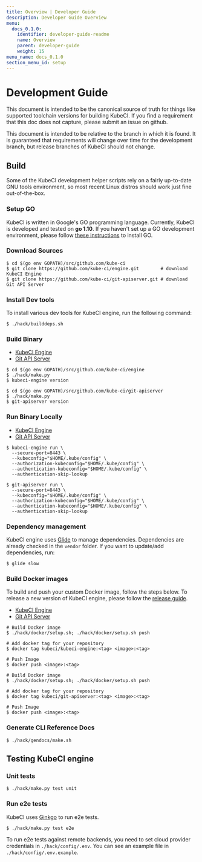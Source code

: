 ```yaml
---
title: Overview | Developer Guide
description: Developer Guide Overview
menu:
  docs_0.1.0:
    identifier: developer-guide-readme
    name: Overview
    parent: developer-guide
    weight: 15
menu_name: docs_0.1.0
section_menu_id: setup
---
```


# Development Guide

This document is intended to be the canonical source of truth for things like supported toolchain versions for building KubeCI. If you find a requirement that this doc does not capture, please submit an issue on github.

This document is intended to be relative to the branch in which it is found. It is guaranteed that requirements will change over time for the development branch, but release branches of KubeCI should not change.

## Build

Some of the KubeCI development helper scripts rely on a fairly up-to-date GNU tools environment, so most recent Linux distros should work just fine out-of-the-box.

### Setup GO

KubeCI is written in Google's GO programming language. Currently, KubeCI is developed and tested on **go 1.10**. If you haven't set up a GO development environment, please follow [these instructions](https://golang.org/doc/code.html) to install GO.

### Download Sources

```console
$ cd $(go env GOPATH)/src/github.com/kube-ci
$ git clone https://github.com/kube-ci/engine.git        # download KubeCI Engine
$ git clone https://github.com/kube-ci/git-apiserver.git # download Git API Server
```

### Install Dev tools

To install various dev tools for KubeCI engine, run the following command:

```console
$ ./hack/builddeps.sh
```

### Build Binary

<ul class="nav nav-tabs" id="buildBinaryTab" role="tablist">
  <li class="nav-item">
    <a class="nav-link active" id="engine-tab" data-toggle="tab" href="#engine" role="tab" aria-controls="engine" aria-selected="true">KubeCI Engine</a>
  </li>
  <li class="nav-item">
    <a class="nav-link" id="git-apiserver-tab" data-toggle="tab" href="#git-apiserver" role="tab" aria-controls="git-apiserver" aria-selected="false">Git API Server</a>
  </li>
</ul>
<div class="tab-content" id="buildBinaryTabContent">
  <div class="tab-pane fade show active" id="engine" role="tabpanel" aria-labelledby="engine-tab">

```console
$ cd $(go env GOPATH)/src/github.com/kube-ci/engine
$ ./hack/make.py
$ kubeci-engine version
```

</div>
<div class="tab-pane fade" id="git-apiserver" role="tabpanel" aria-labelledby="git-apiserver-tab">

```
$ cd $(go env GOPATH)/src/github.com/kube-ci/git-apiserver
$ ./hack/make.py
$ git-apiserver version
```

</div>

### Run Binary Locally

<ul class="nav nav-tabs" id="runBinaryTab" role="tablist">
  <li class="nav-item">
    <a class="nav-link active" id="engine-tab-01" data-toggle="tab" href="#engine-01" role="tab" aria-controls="engine-01" aria-selected="true">KubeCI Engine</a>
  </li>
  <li class="nav-item">
    <a class="nav-link" id="git-apiserver-tab-01" data-toggle="tab" href="#git-apiserver-01" role="tab" aria-controls="git-apiserver-01" aria-selected="false">Git API Server</a>
  </li>
</ul>
<div class="tab-content" id="runBinaryTabContent">
  <div class="tab-pane fade show active" id="engine-01" role="tabpanel" aria-labelledby="engine-tab-01">

```console
$ kubeci-engine run \
  --secure-port=8443 \
  --kubeconfig="$HOME/.kube/config" \
  --authorization-kubeconfig="$HOME/.kube/config" \
  --authentication-kubeconfig="$HOME/.kube/config" \
  --authentication-skip-lookup
```

</div>
<div class="tab-pane fade" id="git-apiserver-01" role="tabpanel" aria-labelledby="git-apiserver-tab-01">

```console
$ git-apiserver run \
  --secure-port=8443 \
  --kubeconfig="$HOME/.kube/config" \
  --authorization-kubeconfig="$HOME/.kube/config" \
  --authentication-kubeconfig="$HOME/.kube/config" \
  --authentication-skip-lookup
```

</div>

### Dependency management

KubeCI engine uses [Glide](https://github.com/Masterminds/glide) to manage dependencies. Dependencies are already checked in the `vendor` folder. If you want to update/add dependencies, run:

```console
$ glide slow
```

### Build Docker images

To build and push your custom Docker image, follow the steps below. To release a new version of KubeCI engine, please follow the [release guide](/docs/setup/developer-guide/release.md).

<ul class="nav nav-tabs" id="runBinaryTab" role="tablist">
  <li class="nav-item">
    <a class="nav-link active" id="engine-tab-01" data-toggle="tab" href="#engine-02" role="tab" aria-controls="engine-02" aria-selected="true">KubeCI Engine</a>
  </li>
  <li class="nav-item">
    <a class="nav-link" id="git-apiserver-tab-02" data-toggle="tab" href="#git-apiserver-02" role="tab" aria-controls="git-apiserver-02" aria-selected="false">Git API Server</a>
  </li>
</ul>
<div class="tab-content" id="runBinaryTabContent">
  <div class="tab-pane fade show active" id="engine-02" role="tabpanel" aria-labelledby="engine-tab-02">

```console
# Build Docker image
$ ./hack/docker/setup.sh; ./hack/docker/setup.sh push

# Add docker tag for your repository
$ docker tag kubeci/kubeci-engine:<tag> <image>:<tag>

# Push Image
$ docker push <image>:<tag>
```

</div>
<div class="tab-pane fade" id="git-apiserver-02" role="tabpanel" aria-labelledby="git-apiserver-tab-02">

```console
# Build Docker image
$ ./hack/docker/setup.sh; ./hack/docker/setup.sh push

# Add docker tag for your repository
$ docker tag kubeci/git-apiserver:<tag> <image>:<tag>

# Push Image
$ docker push <image>:<tag>
```

</div>

### Generate CLI Reference Docs

```console
$ ./hack/gendocs/make.sh
```

## Testing KubeCI engine

### Unit tests

```console
$ ./hack/make.py test unit
```

### Run e2e tests

KubeCI uses [Ginkgo](http://onsi.github.io/ginkgo/) to run e2e tests.

```console
$ ./hack/make.py test e2e
```

To run e2e tests against remote backends, you need to set cloud provider credentials in `./hack/config/.env`. You can see an example file in `./hack/config/.env.example`.
